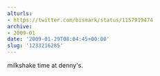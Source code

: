 ```yaml
---
alturls:
- https://twitter.com/bismark/status/1157919474
archive:
- 2009-01
date: '2009-01-29T08:04:45+00:00'
slug: '1233216285'
---
```


milkshake time at denny's.

